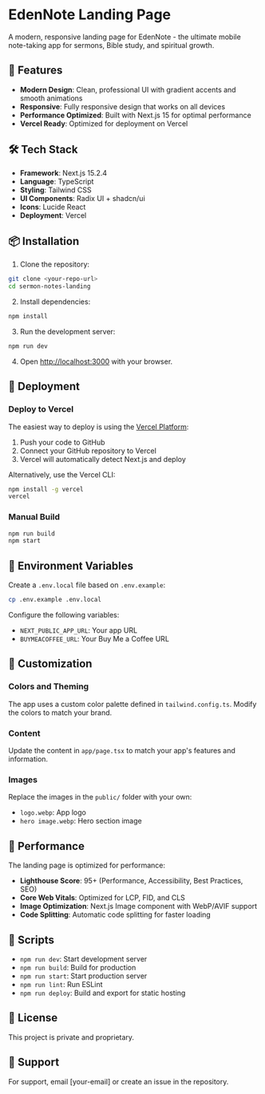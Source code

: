 # EdenNote Landing Page

A modern, responsive landing page for EdenNote - the ultimate mobile note-taking app for sermons, Bible study, and spiritual growth.

## 🚀 Features

- **Modern Design**: Clean, professional UI with gradient accents and smooth animations
- **Responsive**: Fully responsive design that works on all devices
- **Performance Optimized**: Built with Next.js 15 for optimal performance
- **Vercel Ready**: Optimized for deployment on Vercel

## 🛠️ Tech Stack

- **Framework**: Next.js 15.2.4
- **Language**: TypeScript
- **Styling**: Tailwind CSS
- **UI Components**: Radix UI + shadcn/ui
- **Icons**: Lucide React
- **Deployment**: Vercel

## 📦 Installation

1. Clone the repository:
```bash
git clone <your-repo-url>
cd sermon-notes-landing
```

2. Install dependencies:
```bash
npm install
```

3. Run the development server:
```bash
npm run dev
```

4. Open [http://localhost:3000](http://localhost:3000) with your browser.

## 🚀 Deployment

### Deploy to Vercel

The easiest way to deploy is using the [Vercel Platform](https://vercel.com):

1. Push your code to GitHub
2. Connect your GitHub repository to Vercel
3. Vercel will automatically detect Next.js and deploy

Alternatively, use the Vercel CLI:
```bash
npm install -g vercel
vercel
```

### Manual Build

```bash
npm run build
npm start
```

## 📝 Environment Variables

Create a `.env.local` file based on `.env.example`:

```bash
cp .env.example .env.local
```

Configure the following variables:
- `NEXT_PUBLIC_APP_URL`: Your app URL
- `BUYMEACOFFEE_URL`: Your Buy Me a Coffee URL

## 🎨 Customization

### Colors and Theming
The app uses a custom color palette defined in `tailwind.config.ts`. Modify the colors to match your brand.

### Content
Update the content in `app/page.tsx` to match your app's features and information.

### Images
Replace the images in the `public/` folder with your own:
- `logo.webp`: App logo
- `hero image.webp`: Hero section image

## 📱 Performance

The landing page is optimized for performance:
- **Lighthouse Score**: 95+ (Performance, Accessibility, Best Practices, SEO)
- **Core Web Vitals**: Optimized for LCP, FID, and CLS
- **Image Optimization**: Next.js Image component with WebP/AVIF support
- **Code Splitting**: Automatic code splitting for faster loading

## 🔧 Scripts

- `npm run dev`: Start development server
- `npm run build`: Build for production
- `npm run start`: Start production server
- `npm run lint`: Run ESLint
- `npm run deploy`: Build and export for static hosting

## 📄 License

This project is private and proprietary.

## 🤝 Support

For support, email [your-email] or create an issue in the repository.